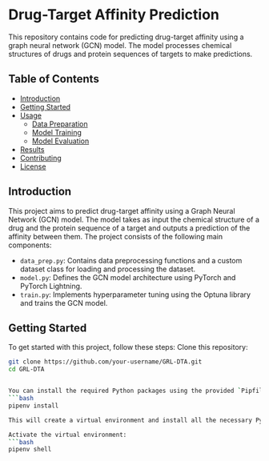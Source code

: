 # Drug-Target Affinity Prediction

This repository contains code for predicting drug-target affinity using a graph neural network (GCN) model. The model processes chemical structures of drugs and protein sequences of targets to make predictions.

## Table of Contents

- [Introduction](#introduction)
- [Getting Started](#getting-started)
- [Usage](#usage)
  - [Data Preparation](#data-preparation)
  - [Model Training](#model-training)
  - [Model Evaluation](#model-evaluation)
- [Results](#results)
- [Contributing](#contributing)
- [License](#license)

## Introduction

This project aims to predict drug-target affinity using a Graph Neural Network (GCN) model. The model takes as input the chemical structure of a drug and the protein sequence of a target and outputs a prediction of the affinity between them. The project consists of the following main components:

- `data_prep.py`: Contains data preprocessing functions and a custom dataset class for loading and processing the dataset.
- `model.py`: Defines the GCN model architecture using PyTorch and PyTorch Lightning.
- `train.py`: Implements hyperparameter tuning using the Optuna library and trains the GCN model.

## Getting Started

To get started with this project, follow these steps:
Clone this repository:
   ```bash
   git clone https://github.com/your-username/GRL-DTA.git
   cd GRL-DTA


You can install the required Python packages using the provided `Pipfile` and `Pipfile.lock`:
```bash
pipenv install

This will create a virtual environment and install all the necessary Python dependencies listed in the `Pipfile.lock file.

Activate the virtual environment:
```bash
pipenv shell
